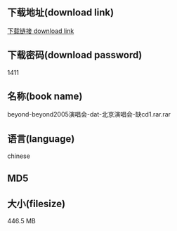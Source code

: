 ## 下载地址(download link)
[下载链接 download link](https://tutu365.netlify.app/?s=beyond-beyond2005%E6%BC%94%E5%94%B1%E4%BC%9A-dat-%E5%8C%97%E4%BA%AC%E6%BC%94%E5%94%B1%E4%BC%9A-%E7%BC%BAcd1.rar)

## 下载密码(download password)
1411

## 名称(book name)
beyond-beyond2005演唱会-dat-北京演唱会-缺cd1.rar.rar

## 语言(language)
chinese

## MD5


## 大小(filesize)
446.5 MB
